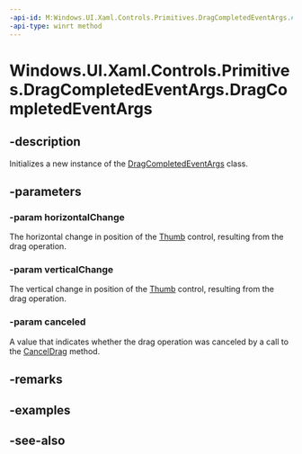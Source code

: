 ```yaml
---
-api-id: M:Windows.UI.Xaml.Controls.Primitives.DragCompletedEventArgs.#ctor(System.Double,System.Double,System.Boolean)
-api-type: winrt method
---
```


<!-- Method syntax
public DragCompletedEventArgs(System.Double horizontalChange, System.Double verticalChange, System.Boolean canceled)
-->

# Windows.UI.Xaml.Controls.Primitives.DragCompletedEventArgs.DragCompletedEventArgs

## -description
Initializes a new instance of the [DragCompletedEventArgs](dragcompletedeventargs.md) class.


## -parameters
### -param horizontalChange
The horizontal change in position of the [Thumb](thumb.md) control, resulting from the drag operation.

### -param verticalChange
The vertical change in position of the [Thumb](thumb.md) control, resulting from the drag operation.

### -param canceled
A value that indicates whether the drag operation was canceled by a call to the [CancelDrag](thumb_canceldrag_1759017356.md) method.

## -remarks

## -examples

## -see-also
